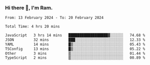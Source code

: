 ### Hi there 👋, I'm Ram.

<!--START_SECTION:waka-->

```txt
From: 13 February 2024 - To: 20 February 2024

Total Time: 4 hrs 20 mins

JavaScript   3 hrs 14 mins   ██████████████████▓░░░░░░   74.68 %
JSON         32 mins         ███░░░░░░░░░░░░░░░░░░░░░░   12.33 %
YAML         14 mins         █▒░░░░░░░░░░░░░░░░░░░░░░░   05.43 %
TSConfig     13 mins         █▒░░░░░░░░░░░░░░░░░░░░░░░   05.22 %
Other        3 mins          ▒░░░░░░░░░░░░░░░░░░░░░░░░   01.44 %
TypeScript   2 mins          ▒░░░░░░░░░░░░░░░░░░░░░░░░   00.89 %
```

<!--END_SECTION:waka-->
